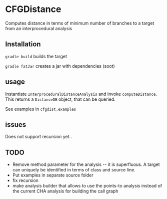 # CFGDistance #
Computes distance in terms of minimum number of branches to a target from an interprocedural analysis

## Installation ##
`gradle build` builds the target

`gradle fatJar` creates a jar with dependencies (soot)

## usage ##
Instantiate `InterproceduralDistanceAnalysis` and invoke `computeDistance`. This returns a `DistanceDB` object, that can be queried.

See examples in `cfgdist.examples`

## issues ##
Does not support recursion yet..

## TODO ##

* Remove method parameter for the analysis -- it is superfluous. A target can uniquely be identified in terms of class and source line.
* Put examples in separate source folder
* fix recursion
* make analysis builder that allows to use the points-to analysis instead of the current CHA analysis for building the call graph